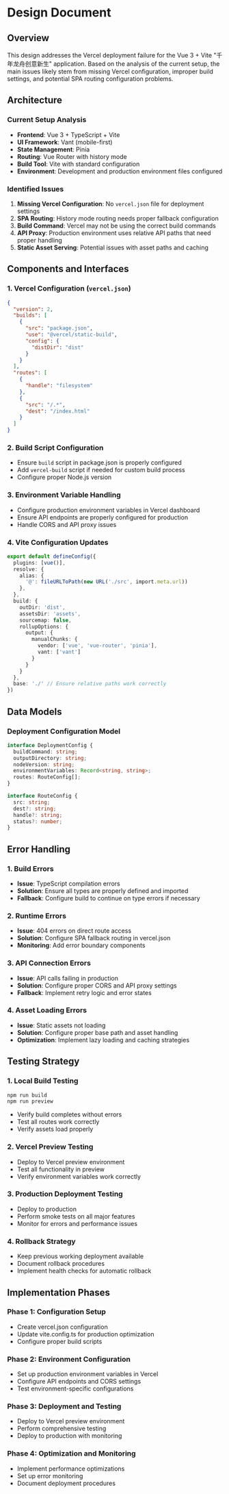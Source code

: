 # Design Document

## Overview

This design addresses the Vercel deployment failure for the Vue 3 + Vite "千年龙舟创意新生" application. Based on the analysis of the current setup, the main issues likely stem from missing Vercel configuration, improper build settings, and potential SPA routing configuration problems.

## Architecture

### Current Setup Analysis
- **Frontend**: Vue 3 + TypeScript + Vite
- **UI Framework**: Vant (mobile-first)
- **State Management**: Pinia
- **Routing**: Vue Router with history mode
- **Build Tool**: Vite with standard configuration
- **Environment**: Development and production environment files configured

### Identified Issues
1. **Missing Vercel Configuration**: No `vercel.json` file for deployment settings
2. **SPA Routing**: History mode routing needs proper fallback configuration
3. **Build Command**: Vercel may not be using the correct build commands
4. **API Proxy**: Production environment uses relative API paths that need proper handling
5. **Static Asset Serving**: Potential issues with asset paths and caching

## Components and Interfaces

### 1. Vercel Configuration (`vercel.json`)
```json
{
  "version": 2,
  "builds": [
    {
      "src": "package.json",
      "use": "@vercel/static-build",
      "config": {
        "distDir": "dist"
      }
    }
  ],
  "routes": [
    {
      "handle": "filesystem"
    },
    {
      "src": "/.*",
      "dest": "/index.html"
    }
  ]
}
```

### 2. Build Script Configuration
- Ensure `build` script in package.json is properly configured
- Add `vercel-build` script if needed for custom build process
- Configure proper Node.js version

### 3. Environment Variable Handling
- Configure production environment variables in Vercel dashboard
- Ensure API endpoints are properly configured for production
- Handle CORS and API proxy issues

### 4. Vite Configuration Updates
```typescript
export default defineConfig({
  plugins: [vue()],
  resolve: {
    alias: {
      '@': fileURLToPath(new URL('./src', import.meta.url))
    },
  },
  build: {
    outDir: 'dist',
    assetsDir: 'assets',
    sourcemap: false,
    rollupOptions: {
      output: {
        manualChunks: {
          vendor: ['vue', 'vue-router', 'pinia'],
          vant: ['vant']
        }
      }
    }
  },
  base: './' // Ensure relative paths work correctly
})
```

## Data Models

### Deployment Configuration Model
```typescript
interface DeploymentConfig {
  buildCommand: string;
  outputDirectory: string;
  nodeVersion: string;
  environmentVariables: Record<string, string>;
  routes: RouteConfig[];
}

interface RouteConfig {
  src: string;
  dest?: string;
  handle?: string;
  status?: number;
}
```

## Error Handling

### 1. Build Errors
- **Issue**: TypeScript compilation errors
- **Solution**: Ensure all types are properly defined and imported
- **Fallback**: Configure build to continue on type errors if necessary

### 2. Runtime Errors
- **Issue**: 404 errors on direct route access
- **Solution**: Configure SPA fallback routing in vercel.json
- **Monitoring**: Add error boundary components

### 3. API Connection Errors
- **Issue**: API calls failing in production
- **Solution**: Configure proper CORS and API proxy settings
- **Fallback**: Implement retry logic and error states

### 4. Asset Loading Errors
- **Issue**: Static assets not loading
- **Solution**: Configure proper base path and asset handling
- **Optimization**: Implement lazy loading and caching strategies

## Testing Strategy

### 1. Local Build Testing
```bash
npm run build
npm run preview
```
- Verify build completes without errors
- Test all routes work correctly
- Verify assets load properly

### 2. Vercel Preview Testing
- Deploy to Vercel preview environment
- Test all functionality in preview
- Verify environment variables work correctly

### 3. Production Deployment Testing
- Deploy to production
- Perform smoke tests on all major features
- Monitor for errors and performance issues

### 4. Rollback Strategy
- Keep previous working deployment available
- Document rollback procedures
- Implement health checks for automatic rollback

## Implementation Phases

### Phase 1: Configuration Setup
- Create vercel.json configuration
- Update vite.config.ts for production optimization
- Configure proper build scripts

### Phase 2: Environment Configuration
- Set up production environment variables in Vercel
- Configure API endpoints and CORS settings
- Test environment-specific configurations

### Phase 3: Deployment and Testing
- Deploy to Vercel preview environment
- Perform comprehensive testing
- Deploy to production with monitoring

### Phase 4: Optimization and Monitoring
- Implement performance optimizations
- Set up error monitoring
- Document deployment procedures